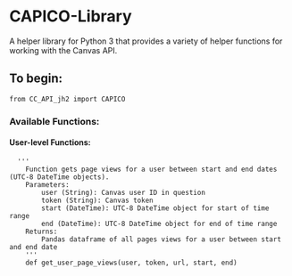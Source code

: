 # CAPICO-Library
A helper library for Python 3 that provides a variety of helper functions for working with the Canvas API.

## To begin:
```
from CC_API_jh2 import CAPICO
```

### Available Functions:
#### User-level Functions:
```
  '''
    Function gets page views for a user between start and end dates (UTC-8 DateTime objects).
    Parameters:
        user (String): Canvas user ID in question
        token (String): Canvas token
        start (DateTime): UTC-8 DateTime object for start of time range
        end (DateTime): UTC-8 DateTime object for end of time range
    Returns:
        Pandas dataframe of all pages views for a user between start and end date
    '''
    def get_user_page_views(user, token, url, start, end)
```
